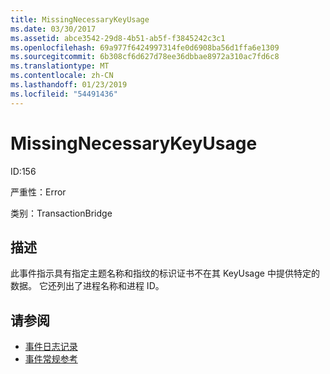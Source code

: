 ```yaml
---
title: MissingNecessaryKeyUsage
ms.date: 03/30/2017
ms.assetid: abce3542-29d8-4b51-ab5f-f3845242c3c1
ms.openlocfilehash: 69a977f6424997314fe0d6908ba56d1ffa6e1309
ms.sourcegitcommit: 6b308cf6d627d78ee36dbbae8972a310ac7fd6c8
ms.translationtype: MT
ms.contentlocale: zh-CN
ms.lasthandoff: 01/23/2019
ms.locfileid: "54491436"
---
```

# <a name="missingnecessarykeyusage"></a>MissingNecessaryKeyUsage
ID:156  
  
 严重性：Error  
  
 类别：TransactionBridge  
  
## <a name="description"></a>描述  
 此事件指示具有指定主题名称和指纹的标识证书不在其 KeyUsage 中提供特定的数据。 它还列出了进程名称和进程 ID。  
  
## <a name="see-also"></a>请参阅
- [事件日志记录](../../../../../docs/framework/wcf/diagnostics/event-logging/index.md)
- [事件常规参考](../../../../../docs/framework/wcf/diagnostics/event-logging/events-general-reference.md)
